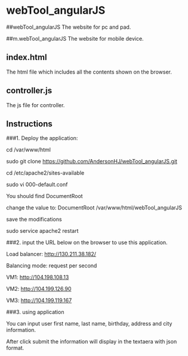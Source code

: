 # webTool_angularJS

##webTool_angularJS
The website for pc and pad.

##m.webTool_angularJS
The website for mobile device.


## index.html
The html file which includes all the contents shown on the browser.


## controller.js
The js file for controller.


## Instructions








###1. Deploy the application:
   
   cd /var/www/html
   
   sudo git clone https://github.com/AndersonHJ/webTool_angularJS.git
   
   cd /etc/apache2/sites-available
   
   sudo vi 000-default.conf
   
   You should find DocumentRoot
   
   change the value to:  DocumentRoot /var/www/html/webTool_angularJS
   
   save the modifications
   
   sudo service apache2 restart
   
   
###2. input the URL below on the browser to use this application.

   Load balancer: http://130.211.38.182/
 
   Balancing mode: request per second

   VM1: http://104.198.108.13
   
   VM2: http://104.199.126.90
   
   VM3: http://104.199.119.167


###3. using application

   You can input user first name, last name, birthday, address and city information.
   
   After click submit the information will display in the textaera with json format.
   
   
   
